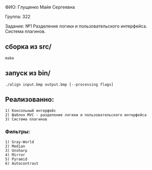 ФИО: Глущенко Майя Сергеевна

Группа: 322

Задание: №1 Разделение логики и пользовательского интерфейса. Система плагинов.


## сборка из src/ 
    
    make

## запуск из bin/ 
    
    ./align input.bmp output.bmp [--processing flags]

## Реализованно:
    
    1) Консольный интерфейс
    2) Шаблон MVC - разделение логики и пользовательского интерфейса
    3) Система плагинов
    
### Фильтры:

    1) Gray-World
    2) Median
    3) Unsharp
    4) Mirror
    5) Pyramid
    6) Autocontrast
